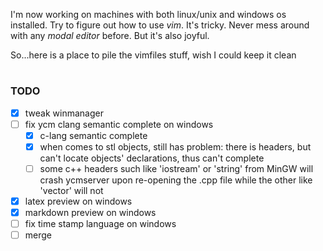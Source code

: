 I'm now working on machines with both linux/unix and windows os installed.
Try to figure out how to use *vim*. It's tricky. Never mess around with
any *modal editor* before. But it's also joyful.

So...here is a place to pile the vimfiles stuff, wish I could keep it clean

# 
### TODO
- [x] tweak winmanager
- [ ] fix ycm clang semantic complete on windows
  - [x] c-lang semantic complete 
  - [x] when comes to stl objects, still has problem: there is headers, but
	can't locate objects' declarations, thus can't complete
  - [ ] some c++ headers such like 'iostream' or 'string' from MinGW will
	crash ycmserver upon re-opening the .cpp file while the other like
	'vector' will not
- [x] latex preview on windows
- [x] markdown preview on windows
- [ ] fix time stamp language on windows
- [ ] merge
